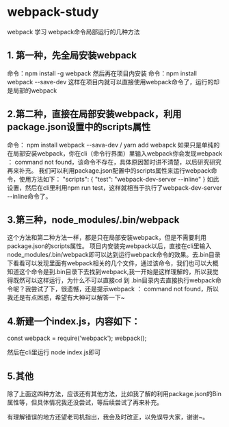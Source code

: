 # webpack-study
webpack 学习
webpack命令局部运行的几种方法
 
## 1. 第一种，先全局安装webpack
命令：npm install -g webpack
然后再在项目内安装
命令：npm install webpack --save-dev
这样在项目内就可以直接使用webpack命令了，运行的却是局部的webpack
 
## 2.第二种，直接在局部安装webpack，利用package.json设置中的scripts属性
命令： npm install webpack --sava-dev / yarn add webapck
如果只是单纯的在局部安装webpack，你在cli（命令行界面）里输入webpack你会发现webpack ： command not found，该命令不存在，具体原因暂时讲不清楚，以后研究研究再来补充。
我们可以利用package.json配置中的scripts属性来运行webpack命令，使用方法如下：
"scripts": {
"test": "webpack-dev-server --inline"
}
如此设置，然后在cli里利用npm run test，这样就相当于执行了webpack-dev-server --inline命令了。
 
## 3.第三种，node_modules/.bin/webpack
这个方法和第二种方法一样，都是只在局部安装webpack，但是不需要利用package.json的scripts属性。
项目内安装完webpack以后，直接在cli里输入node_modules/.bin/webpack即可以达到运行webpack命令的效果。去.bin目录下看看可以发现里面有webpack相关的几个文件，通过该命令，我们也可以大概知道这个命令是到.bin目录下去找到webpack,我一开始是这样理解的，所以我觉得既然可以这样运行，为什么不可以直接cd 到 .bin目录内去直接执行webpack命令呢？我尝试了下，很遗憾，还是提示webpack ： command not found，所以我还是有点困惑，希望有大神可以解答一下~
 
## 4.新建一个index.js，内容如下：
const webpack = require('webpack');
webpack();
 
然后在cli里运行 node index.js即可
 
## 5.其他
除了上面这四种方法，应该还有其他方法，比如我了解的利用package.json的Bin属性等，但具体情况我还没尝试，等后续尝试了再来补充。
 
有理解错误的地方还望老司机指出，我会及时改正，以免误导大家，谢谢~。

